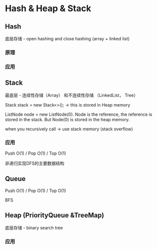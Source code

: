 # Hash & Heap & Stack

## Hash

底层存储 - open hashing and close hashing (array + linked list)

### 原理

### 应用

## Stack

最底层 - 连续性存储（Array） 和不连续性存储 （LinkedList， Tree）

Stack stack = new Stack<>(); -> this is stored in Heap memory

ListNode node = new ListNode(0). Node is the reference, the reference is stored in the stack. But Node(0) is stored in the heap memory.

when you recursively call -> use stack memory (stack overflow)

### 应用

Push O(1) / Pop O(1) / Top O(1)

非递归实现DFS的主要数据结构

## Queue

Push O(1) / Pop O(1) / Top O(1)

BFS

## Heap (PriorityQueue \&TreeMap)

底层存储  - binary search tree

### 应用
